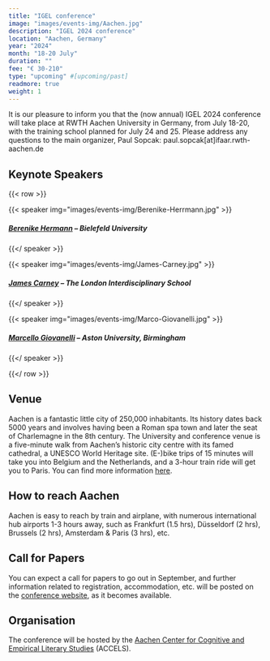 ```yaml
---
title: "IGEL conference"
image: "images/events-img/Aachen.jpg"
description: "IGEL 2024 conference"
location: "Aachen, Germany"
year: "2024"
month: "18-20 July"
duration: ""
fee: "€ 30-210"
type: "upcoming" #[upcoming/past]
readmore: true
weight: 1
---
```


It is our pleasure to inform you that the (now annual) IGEL 2024 conference will take place at RWTH Aachen University in Germany, from July 18-20, with the training school planned for July 24 and 25. 
Please address any questions to the main organizer, Paul Sopcak: paul.sopcak[at]ifaar.rwth-aachen.de

## Keynote Speakers

{{< row >}}

{{< speaker img="images/events-img/Berenike-Herrmann.jpg" >}}
##### [Berenike Hermann](https://www.uni-bielefeld.de/fakultaeten/linguistik-literaturwissenschaft/personen/berenike-herrmann/) – Bielefeld University

{{</ speaker >}}

{{< speaker img="images/events-img/James-Carney.jpg" >}}
##### [James Carney](https://texturejc.github.io/carney_profile/) – The London Interdisciplinary School

{{</ speaker >}}

{{< speaker img="images/events-img/Marco-Giovanelli.jpg" >}}
##### [Marcello Giovanelli](https://research.aston.ac.uk/en/persons/marcello-giovanelli) – Aston University, Birmingham

{{</ speaker >}}

{{</ row >}}

## Venue

Aachen is a fantastic little city of 250,000 inhabitants. Its history dates back 5000 years and involves having been a Roman spa town and later the seat of Charlemagne in the 8th century. The University and conference venue is a five-minute walk from Aachen’s historic city centre with its famed cathedral, a UNESCO World Heritage site. (E-)bike trips of 15 minutes will take you into Belgium and the Netherlands, and a 3-hour train ride will get you to Paris. You can find more information [here](https://www.aachen-tourismus.de/en/). 

## How to reach Aachen

Aachen is easy to reach by train and airplane, with numerous international hub airports 1-3 hours away, such as Frankfurt (1.5 hrs), Düsseldorf (2 hrs), Brussels (2 hrs), Amsterdam & Paris (3 hrs), etc.

## Call for Papers

You can expect a call for papers to go out in September, and further information related to registration, accommodation, etc. will be posted on the [conference website](https://www.anglistik.rwth-aachen.de/cms/Anglistik/Forschung/Konferenzen-Veranstaltungen/~bcmpty/IGEL-Conference/), as it becomes available. 

## Organisation

The conference will be hosted by the [Aachen Center for Cognitive and Empirical Literary Studies](https://www.accels.rwth-aachen.de/cms/~cidrb/ACCELS/?lidx=1) (ACCELS). 
